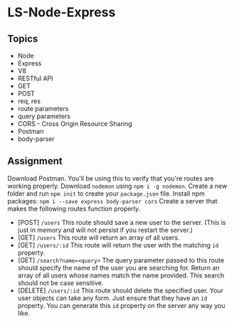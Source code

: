 # LS-Node-Express

## Topics

* Node
* Express
* V8
* RESTful API
* GET
* POST
* req, res
* route parameters
* query parameters
* CORS - Cross Origin Resource Sharing
* Postman
* body-parser

## Assignment

Download Postman.  You'll be using this to verify that you're routes are working properly.
Download `nodemon` using `npm i -g nodemon`.
Create a new folder and run `npm init` to create your `package.json` file.
Install npm packages: `npm i --save express body-parser cors`
Create a server that makes the following routes function properly.
* [POST] `/users` This route should save a new user to the server. (This is just in memory and will not persist if you restart the server.)
* [GET] `/users` This route will return an array of all users.
* [GET] `/users/:id` This route will return the user with the matching `id` property.
* [GET] `/search?name=<query>` The query parameter passed to this route should specify the name of the user you are searching for.  Return an array of all users whose names match the name provided.  This search should not be case sensitive.
* [DELETE] `/users/:id` This route should delete the specified user.
Your user objects can take any form.  Just ensure that they have an `id` property.  You can generate this `id` property on the server any way you like.
